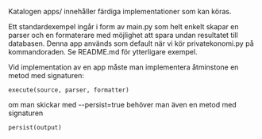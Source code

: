 Katalogen apps/ innehåller färdiga implementationer som kan köras.

Ett standardexempel ingår i form av main.py som helt enkelt skapar en parser och en formaterare med möjlighet att spara undan resultatet till databasen. Denna app används som default när vi kör privatekonomi.py på kommandoraden. Se README.md för ytterligare exempel.

Vid implementation av en app måste man implementera åtminstone en metod med signaturen:
```
execute(source, parser, formatter)
```

om man skickar med --persist=true behöver man även en metod med signaturen
```
persist(output)
```